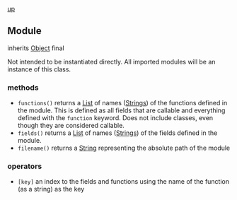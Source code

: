 [up](index.md)

## Module
inherits [Object](object.md)
final

Not intended to be instantiated directly.  All imported modules will be an instance of this class.

### methods
- `functions()` returns a [List](list.md) of names ([Strings](string.md)) of the functions defined in the module.  This is defined as all fields that are callable and everything defined with the `function` keyword.  Does not include classes, even though they are considered callable.
- `fields()` returns a [List](list.md) of names ([Strings](string.md)) of the fields defined in the module.
- `filename()` returns a [String](string.md) representing the absolute path of the module

### operators
- `[key]` an index to the fields and functions using the name of the function (as a string) as the key
